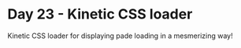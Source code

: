 # Day 23 - Kinetic CSS loader

Kinetic CSS loader for displaying pade loading in a mesmerizing way!
